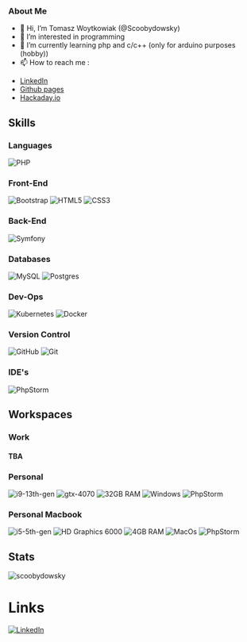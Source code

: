 ### About Me
- 👋 Hi, I’m Tomasz Woytkowiak (@Scoobydowsky)
- 👀 I’m interested in programming
- 🌱 I’m currently learning php and c/c++ (only for arduino purposes (hobby))
- 📫 How to reach me :<br/>
<ul>
<li><a href="http:\\www.linkedin.com/in/tomek-woytkowiak/">LinkedIn</a></li>
<!-- <li><a href="#">My website</a></li> -->
<li><a href="https://scoobydowsky.github.io">Github pages</a></li>
<li><a href="https://hackaday.io/Scoobydowsky">Hackaday.io</a></li>
</ul>

## Skills

### Languages
![PHP](https://img.shields.io/badge/php-%23777BB4.svg?style=for-the-badge&logo=php&logoColor=white)

### Front-End
![Bootstrap](https://img.shields.io/badge/bootstrap-%238511FA.svg?style=for-the-badge&logo=bootstrap&logoColor=white) ![HTML5](https://img.shields.io/badge/html5-%23E34F26.svg?style=for-the-badge&logo=html5&logoColor=white) ![CSS3](https://img.shields.io/badge/css3-%231572B6.svg?style=for-the-badge&logo=css3&logoColor=white)

### Back-End
![Symfony](https://img.shields.io/badge/symfony-%23000000.svg?style=for-the-badge&logo=symfony&logoColor=white)
### Databases 
![MySQL](https://img.shields.io/badge/mysql-4479A1.svg?style=for-the-badge&logo=mysql&logoColor=white) ![Postgres](https://img.shields.io/badge/postgres-%23316192.svg?style=for-the-badge&logo=postgresql&logoColor=white)

### Dev-Ops
![Kubernetes](https://img.shields.io/badge/kubernetes-%23326ce5.svg?style=for-the-badge&logo=kubernetes&logoColor=white) ![Docker](https://img.shields.io/badge/docker-%230db7ed.svg?style=for-the-badge&logo=docker&logoColor=white)

### Version Control
![GitHub](https://img.shields.io/badge/github-%23121011.svg?style=for-the-badge&logo=github&logoColor=white) ![Git](https://img.shields.io/badge/git-%23F05033.svg?style=for-the-badge&logo=git&logoColor=white)

### IDE's
![PhpStorm](https://img.shields.io/badge/phpstorm-143?style=for-the-badge&logo=phpstorm&logoColor=black&color=black&labelColor=darkorchid)


## Workspaces 
### Work
#### TBA
### Personal
![i9-13th-gen](https://img.shields.io/badge/Intel-Core_i9_13th-0071C5?style=for-the-badge&logo=intel&logoColor=white)
![gtx-4070](https://img.shields.io/badge/NVIDIA-RTX_4070-76B900?style=for-the-badge&logo=nvidia&logoColor=white)
![32GB RAM](https://img.shields.io/badge/32_GB-Ram-blue?style=for-the-badge)
![Windows](https://img.shields.io/badge/Windows_11-0078D6?style=for-the-badge&logo=windows&logoColor=white)
![PhpStorm](https://img.shields.io/badge/phpstorm-143?style=for-the-badge&logo=phpstorm&logoColor=black&color=black&labelColor=darkorchid)

### Personal Macbook
![i5-5th-gen](https://img.shields.io/badge/Intel-Core_i5_5th-0071C5?style=for-the-badge&logo=intel&logoColor=white)
![HD Graphics 6000](https://img.shields.io/badge/Intel-HD_Graphics_6000-0071C5?style=for-the-badge&logo=intel&logoColor=white)
![4GB RAM](https://img.shields.io/badge/4GB-RAM-blue?style=for-the-badge)
![MacOs](https://img.shields.io/badge/Monetery-000000?style=for-the-badge&logo=macos)
![PhpStorm](https://img.shields.io/badge/phpstorm-143?style=for-the-badge&logo=phpstorm&logoColor=black&color=black&labelColor=darkorchid)

## Stats
<p><img align="center" src="https://github-readme-stats.vercel.app/api/top-langs?username=scoobydowsky&show_icons=true&locale=en&layout=compact" alt="scoobydowsky" /></p>

# Links
[![LinkedIn](https://img.shields.io/badge/LinkedIn-0A66C2?style=for-the-badge&logo=Linkedin&logoColor=white)](https://www.linkedin.com/in/tomek-woytkowiak/)

[//]: # ([![Website]&#40;https://img.shields.io/badge/Website-3693F3?style=for-the-badge&logo=iCloud&logoColor=white&#41;]&#40;#&#41;)
[//]: # ([![Website]&#40;https://img.shields.io/badge/Blog-21759B?style=for-the-badge&logo=WordPress&logoColor=white&#41;]&#40;#&#41;)

<!---
Scoobydowsky/Scoobydowsky is a ✨ special ✨ repository because its `README.md` (this file) appears on your GitHub profile.
You can click the Preview link to take a look at your changes.
--->
